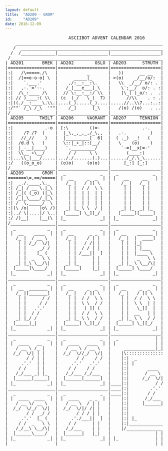 ```yaml
---
layout: default
title:  "AD209 - GROM"
id:     "AD209"
date: 2016-12-09
---
```

<pre>
                        ASCIIBOT ADVENT CALENDAR 2016                         
    ________________________________________________________________________    
   /  ____________________________________________________________________  \   
  /  /_____________|___________________|___________________|______________\  \  
 /____________________________________________________________________________\ 
| AD201       BREK | AD202        OSLO | AD203      STRUTH | AD204    STEREBON |
|==================|===================|===================|===================|
|:|   /\=====./\   |           _       |   ))      __ __   | o=.         .=o |:|
|:|  /[==o-o-o] \  |      _____|_      | >(o)    _/__/o/:  |    \,-===-./    |:|
|:|    `.___.'     |    ,/:__:__:\.    |   \\  _/__/ o/: . | _ _/#  o  :\_ _ |:|
|:|   ,-.`='--.    |   /_[___e___]_\   |    \`;__/  o/: . :|/_\:) o   o:(:/_\|:|
|:|  /\_:____ /\   |  // \:__:__:/ \\  |    [\_( )_o/: .  .|"+" \=-=-=-=/ "x"|:|
|:| // )____:( \\  | (c  (_/   \_)  7) |      //\\    . : .| x   `-===-'   + |:|
|:|((./__:____\.\\.|....(_).....(_)....|.....//..\\7...:..:|.+,............x,|:|
|:/""` /_\ /_\  '""|    /_]      [_\   |   /(o) /(o)   . ..|,x. .:::::::. ,+.\:|
|/_________________|___________________|___________________|__________________\|
| AD205      TWILT | AD206     VAGRANT | AD207     TENNION | AD208     FLUOBOR |
|==================|===================|===================|===================|
|:|            .-o | [:\        ((=-   |            .-.    |      ,---./`    |:|
|:|    /7 /7  (    |  |_\,_,_,_,/_\,,  |   .-.         )   |     /____:\     |:|
|:|   //_//    )   |  |_________[  6]  |  ( ._)  _!   (    |       \,--(     |:|
|:|  /d.d \   (    |  \::|_+_|::[__/   |   \    (o)    )   |   d[[=[[o :\    |:|
|:|  |_-__|____)   |   `._________/    |    `-=]__x[=-'    |      /____:|    |:|
|:|  \\__ +\__/    |    / /     \ \    |      (____:)      |       \__:/     |:|
|:|...\\_|___/.....|..././.......).)...|....../_/.\_\......|........)_[......|:|
|:/   ((o_o_o)     | (o)o)     (o(o)   |     [_:] [_:]     |       /,,o]     \:|
|/_________________|___________________|___________________|__________________\|
| AD209       GROM |  _             _  |  _             _  |  _             _  |
|=======\=,==/=====| |  __     _  _  | | |   __     __   | | |  __     ____  | |
|:|  _./.____,\._  |   /_ |   / ][ \   |    /_ |   /_ |    |   /_ |   / __ \   |
|:| /_| / __ \.|_\ |    | |  / /  \ \  |     | |    | |    |    | |  /_/  \/|  |
|:| /_|( (_o) )|_\ |    | |  | |  | |  |     | |    | |    |    | |       / /  |
|:| /_|_\____/_|_\ |    | |  | |  | |  |     | |    | |    |    | |     .'.'   |
|:| /  \,_____/  \ |    | |  | |  | |  |     | |    | |    |    | |    / /     |
|:|(\ /o|    |o\ /)|   _| |_ \ \  / |  |    _| |_  _| |_   |   _| |_  /_/___   |
|:|../ \|....|/ \..|  [_____] \_][_/   |   [_____][_____]  |  [_____][______]  |
|:/ /)__|    |__(\ | |_             _| | |_             _| | |_             _| |
|/_________________|___________________|___________________|___________________|
|  _            _  |  _             _  |  _             _  |  _             _  |
| |  __    ____  | | |  __      _ _  | | |  __    ______ | | |  __     _  _  | |
|   /_ |  / __ \   |   /_ |    / | |   |   /_ |  |  ____]  |   /_ |   / ][ \   |
|    | | /_/  \/|  |    | |   / /| |   |    | |  |_|       |    | |  / /  \_\  |
|    | |     _/ /  |    | |  / / | |   |    | |  | |___    |    | |  | |  _    |
|    | |    [_ (   |    | | /___||  ]  |    | |  |____ \   |    | |  |  ][ \   |
|    | |  _   \ \  |    | |      | |   |    | |   _   \ \  |    | |  | |  \ \  |
|   _| |_\ \__/\|  |   _| |_     | |   |   _| |_ \ \__/\|  |   _| |_ \ \  / /  |
|  [_____]\____/   |  [_____]    |_|   |  [_____] \____/   |  |_____| \_][_/   |
| |_            _| | |_             _| | |_             _| | |_             _| |
|__________________|___________________|___________________|___________________|
|  _            _  |  _             _  |  _             _  |  _             _  |
| |  __  _______ | | |  __     _  _  | | |  __     _  _  | | |  ____   _  _  | |
|   /_ |[_______]  |   /_ |   / ][ \   |   /_ |   / ][ \   |   / __ \ / ][ \   |
|    | |      / /  |    | |  / /  \ \  |    | |  / /  \ \  |  /_/  \// /  \ \  |
|    | |     / /   |    | |  \ \  / /  |    | |  \ \  | |  |       / | |  | |  |
|    | |   .'.'    |    | |   ) ][ (   |    | |   \_][  |  |     .'.'| |  | |  |
|    | |  / /      |    | |  / /  \ \  |    | |  __   | |  |    / /  | |  | |  |
|   _| |_/ /       |   _| |_ \ \  / /  |   _| |_ \ \  / /  |   /_/___\ \  / |  |
|  [_____|_|       |  [_____] \_][_/   |  [_____] \_][_/   |  [______]\_][_/   |
| |_            _| | |_             _| | |_             _| | |_             _| |
|__________________|___________________|___________________|___________________|
|  _            _  |  _             _  |  _              | | |              _  |
| |  ____   __   | | |  ____   ____  | | |               | | |               | |
|   / __ \ /_ |    |   / __ \ / __ \   |     ____________|_|_|____________     |
|  /_/  \/| | |    |  /_/  \//_/  \/|  |    |\:::::::::::::::::::::::::::/|    |
|       / / | |    |       / /    / /  |    |:|  _                   _  | |    |
|     .'.'  | |    |     .'.'   .'.'   |    |:| |                     | | |    |
|    / /    | |    |    / /    / /     |    |:|       ____   ______     | |    |
|   /_/___ _| |_   |   /_/___ /_/___   |    |:|      / __ \ |  ____]    | |    |
|  [______[_____]  |  [______[______]  |    |:|     /_/  \/||_|         | |    |
| |_            _| | |_             _| |____|:|          / /| |___      | |____|
|__________________|___________________|____|:|        .'.' |____ \     | |____|
|  _            _  |  _             _  |____|:|       / /    _   \ \    | |____|
| |  ____  ____  | | |  ____    _ _  | |    |:|      /_/___ \ \__/\|    | |    |
|   / __ \/ __ \   |   / __ \  / | |   |    |:|     [______| \____/     | |    |
|  /_/  \/_/  \/|  |  /_/  \/|/ /| |   |    |:|                         | |    |
|       / /  _/ /  |       / / / | |   |    |:|                         | |    |
|     .'.'  [_ (   |     .'./___||  ]  |    |:| |_                   _| | |    |
|    / /  _   \ \  |    / /      | |   |    |:|_________________________| |    |
|   /_/__\ \__/\|  |   /_/___    | |   |    |/___________________________\|    |
|  [______\____/   |  [______|   |_|   |                 | | |                 |
| |_            _| | |_             _| | |_              | | |              _| |
|__________________|___________________|_________________|_|_|_________________|
</pre>